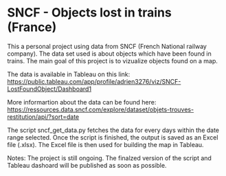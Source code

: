 # SNCF - Objects lost in trains (France)

This a personal project using data from SNCF (French National railway company). The data set used is about objects which have been found in trains. The main goal of this project is to vizualize objects found on a map.

The data is available in Tableau on this link: https://public.tableau.com/app/profile/adrien3276/viz/SNCF-LostFoundObject/Dashboard1

More informartion about the data can be found here: https://ressources.data.sncf.com/explore/dataset/objets-trouves-restitution/api/?sort=date


The script sncf_get_data.py fetches the data for every days within the date range selected. Once the script is finished, the output is saved as an Excel file (.xlsx). The Excel file is then used for building the map in Tableau.


Notes:
The project is still ongoing. The finalzed version of the script and Tableau dashoard will be published as soon as possible.



